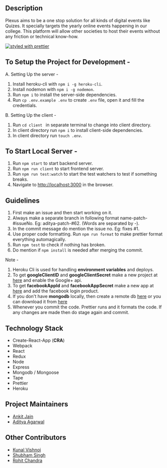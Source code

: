 ## Description

Plexus aims to be a one stop solution for all kinds of digital events like Quizes. It specially targets the yearly online events happening in our college. This platform will allow other societies to host their events without any friction or technical know-how.

[![styled with prettier](https://img.shields.io/badge/styled_with-prettier-ff69b4.svg?style=flat-square)](https://github.com/prettier/prettier)

## To Setup the Project for Development -
 
 A. Setting Up the server -
   1. Install heroku-cli with `npm i -g heroku-cli`.
   2. Install nodemon with `npm i -g nodemon`.
   3. Run `npm i` to install the server-side dependencies.
   4. Run `cp .env.example .env` to create `.env` file, open it and fill the credentials.

 B. Setting Up the client -
   1. Run `cd client ` in separate terminal to change into client directory.
   2. In client directory run `npm i` to install client-side dependencies.
   3. In client directory run `touch .env`.

## To Start Local Server -

 1. Run `npm start` to start backend server.
 2. Run `npm run client` to start frontend server.
 3. Run `npm run test:watch` to start the test watchers to test if something breaks.
 4. Navigate to [http://localhost:3000](http://localhost:3000) in the browser.


## Guidelines
 1. First make an issue and then start working on it.
 2. Always make a separate branch in following format name-patch-#issueNo. Eg: aditya-patch-#62. (Words are separated by -).
 3. In the commit message do mention the issue no. Eg: fixes #1.
 4. Use proper code formatting. Run `npm run format` to make prettier format everything automagically.
 5. Run `npm test` to check if nothing has broken.
 6. Do mention if `npm install` is needed after merging the commit.

Note -
1. Heroku Cli is used for handling **environment variables** and deploys.
2. To get **googleClientID** and **googleClientSecret** make a new project at [here](https://console.developers.google.com) and enable the Google+ api.
3. To get **facebookAppId** and **facebookAppSecret** make a new app at [here](https://developers.facebook.com) and add the facebook login product.
4. If you don't have **mongodb** locally, then create a remote db [here](https://mlab.com/home) or you can download it from [here](https://www.mongodb.com/download-center?jmp=docs&_ga=2.47151591.1318332256.1507577170-1071278786.1507217039#community)
5. Whenever you commit the code. Prettier runs and it formats the code. If any changes are made then do stage again and commit.


## Technology Stack

 * Create-React-App (**CRA**)
 * Webpack
 * React
 * Redux
 * Node
 * Express
 * Mongodb / Mongoose
 * Tape
 * Prettier
 * Heroku

## Project Maintainers

 * [Ankit Jain](https://github.com/ankitjain28may)
 * [Aditya Agarwal](https://github.com/itaditya)

## Other Contributors

 * [Kunal Vishnoi](https://github.com/kunalvishnoi)
 * [Shubham Singh](https://github.com/ShubhMisaki)
 * [Rohit Chandra](https://github.com/krrohitch)

